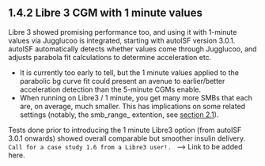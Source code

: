 ## 1.4.2 Libre 3 CGM with 1 minute values


Libre 3 showed promising performance too, and using it with 1-minute values via Jugglucoo is 
integrated, starting with autoISF version 3.0.1. autoISF automatically detects whether values come 
through Jugglucoo, and adjusts parabola fit calculations to determine acceleration etc. 
- It is currently too early to tell, but the 1 minute values applied to the parabolic bg 
curve fit could present an avenue to earlier/better acceleration detection than the 5-minute CGMs enable.
- When running on Libre3 / 1 minute, you get many more SMBs that each are, on average, much smaller. This has implications on some related settings (notably, the smb_range_
extention, see [section 2.1](../section_2.md)).


Tests done prior to introducing the 1 minute Libre3 option (from autoISF 3.0.1 onwards) showed
overall comparable but smoother insulin delivery.
`Call for a case study 1.6 from a Libre3 user!. ` --> Link to be added here.